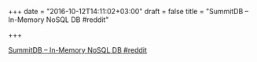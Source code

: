 +++
date = "2016-10-12T14:11:02+03:00"
draft = false
title = "SummitDB – In-Memory NoSQL DB  #reddit"

+++

<p><a href="https://t.co/dAoM51v49O">SummitDB – In-Memory NoSQL DB  #reddit</a></p>
